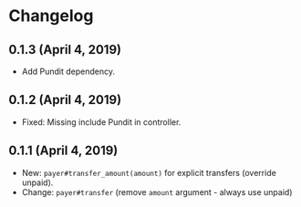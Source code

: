 # Changelog

## 0.1.3 (April 4, 2019)

* Add Pundit dependency.

## 0.1.2 (April 4, 2019)

* Fixed: Missing include Pundit in controller.

## 0.1.1 (April 4, 2019)

* New: ```payer#transfer_amount(amount)``` for explicit transfers (override unpaid).
* Change: ```payer#transfer``` (remove ```amount``` argument - always use unpaid)